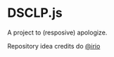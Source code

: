 # DSCLP.js
A project to (resposive) apologize.

Repository idea credits do [@irio](https://github.com/Irio)
